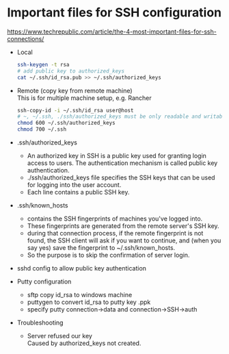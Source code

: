 # Important files for SSH configuration
https://www.techrepublic.com/article/the-4-most-important-files-for-ssh-connections/  

- Local  
    ```sh
    ssh-keygen -t rsa
    # add public key to authorized_keys
    cat ~/.ssh/id_rsa.pub >> ~/.ssh/authorized_keys
    ```

- Remote (copy key from remote machine)  
This is for multiple machine setup, e.g. Rancher    
    ```sh
    ssh-copy-id -i ~/.ssh/id_rsa user@host
    # ~, ~/.ssh, ./ssh/authorized_keys must be only readable and writable by the remote user  
    chmod 600 ~/.ssh/authorized_keys  
    chmod 700 ~/.ssh
    ```
- .ssh/authorized_keys  
  - An authorized key in SSH is a public key used for granting login access to users. The authentication mechanism is called public key authentication.
  - ./ssh/authorized_keys file specifies the SSH keys that can be used for logging into the user account.  
  - Each line contains a public SSH key.  

- .ssh/known_hosts
  - contains the SSH fingerprints of machines you've logged into.
  - These fingerprints are generated from the remote server's SSH key.
  - during that connection process, if the remote fingerprint is not found, the SSH client will ask if you want to continue, and (when you say yes) save the fingerprint to ~/.ssh/known_hosts.
  - So the purpose is to skip the confirmation of server login.  

- sshd config to allow public key authentication

- Putty configuration
  - sftp copy id_rsa to windows machine
  - puttygen to convert id_rsa to putty key .ppk
  - specify putty connection->data and connection->SSH->auth

- Troubleshooting  
  - Server refused our key  
    Caused by authorized_keys not created.  
